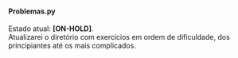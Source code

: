 #### Problemas.py

Estado atual: __[ON-HOLD]__.  
Atualizarei o diretório com exercícios em ordem de dificuldade, dos principiantes até os mais complicados.
